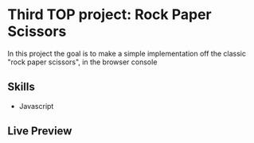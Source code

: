 # Third TOP project: Rock Paper Scissors
In this project the goal is to make a simple implementation off the classic "rock paper scissors", in the browser console
## Skills
- Javascript
## Live Preview